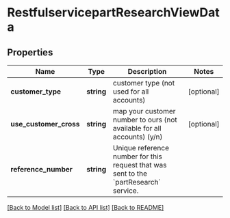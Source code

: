 # RestfulservicepartResearchViewData

## Properties
Name | Type | Description | Notes
------------ | ------------- | ------------- | -------------
**customer_type** | **string** | customer type (not used for all accounts) | [optional] 
**use_customer_cross** | **string** | map your customer number to ours (not available for all accounts) (y/n) | [optional] 
**reference_number** | **string** | Unique reference number for this request that was sent to the &#x60;partResearch&#x60; service. | 

[[Back to Model list]](../../README.md#documentation-for-models) [[Back to API list]](../../README.md#documentation-for-api-endpoints) [[Back to README]](../../README.md)


